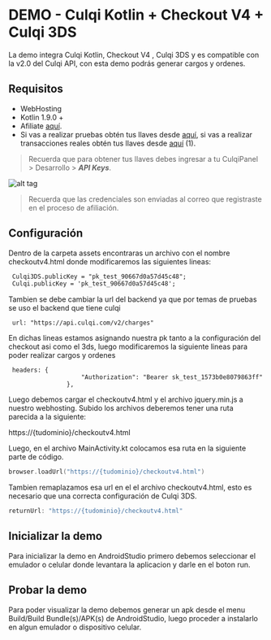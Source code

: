 # DEMO - Culqi Kotlin + Checkout V4 + Culqi 3DS

La demo integra Culqi Kotlin, Checkout V4 , Culqi 3DS y es compatible con la v2.0 del Culqi API, con esta demo podrás generar cargos y ordenes.

## Requisitos

* WebHosting
* Kotlin 1.9.0 +
* Afiliate [aquí](https://afiliate.culqi.com/).
* Si vas a realizar pruebas obtén tus llaves desde [aquí](https://integ-panel.culqi.com/#/registro), si vas a realizar transacciones reales obtén tus llaves desde [aquí](https://panel.culqi.com/#/registro) (1).

> Recuerda que para obtener tus llaves debes ingresar a tu CulqiPanel > Desarrollo > ***API Keys***.

![alt tag](http://i.imgur.com/NhE6mS9.png)

> Recuerda que las credenciales son enviadas al correo que registraste en el proceso de afiliación.

## Configuración

Dentro de la carpeta assets encontraras un archivo con el nombre checkoutv4.html donde modificaremos las siguientes lineas:

```html
 Culqi3DS.publicKey = "pk_test_90667d0a57d45c48";
 Culqi.publicKey = 'pk_test_90667d0a57d45c48';
```

Tambien se debe cambiar la url del backend ya que por temas de pruebas se uso el backend que tiene culqi

 
```javacript
 url: "https://api.culqi.com/v2/charges"
```

En dichas lineas estamos asignando nuestra pk tanto a la configuración del checkout asi como el 3ds, luego modificaremos la siguiente lineas para poder realizar
cargos y ordenes

```javacript
 headers: {
                    "Authorization": "Bearer sk_test_1573b0e8079863ff"
                },
```

Luego debemos cargar el checkoutv4.html y el archivo jquery.min.js a nuestro webhosting.
Subido los archivos deberemos tener una ruta parecida a la siguiente:

https://{tudominio}/checkoutv4.html

Luego, en el archivo MainActivity.kt colocamos esa ruta en la siguiente parte de código.


```kotlin
browser.loadUrl("https://{tudominio}/checkoutv4.html")
```

Tambien remaplazamos esa url en el el archivo checkoutv4.html, esto es necesario que una correcta configuración de Culqi 3DS.

```javascript
returnUrl: "https://{tudominio}/checkoutv4.html"
```


## Inicializar la demo

Para inicializar la demo en AndroidStudio primero debemos seleccionar el emulador o celular donde levantara la aplicacion y darle en el boton run.


## Probar la demo

Para poder visualizar la demo debemos generar un apk desde el menu Build/Build Bundle(s)/APK(s) de AndroidStudio, luego proceder a instalarlo en algun emulador o dispositivo celular.
